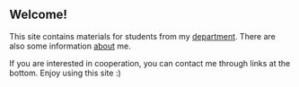 ## Welcome!

This site contains materials for students from my [department](https://informatyka.amw.gdynia.pl/). There are also some information [about](pages/about/) me.

If you are interested in cooperation, you can contact me through links at the bottom.  Enjoy using this site :)